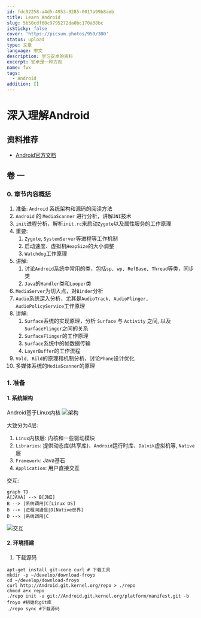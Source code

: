 ```yaml
---
id: fdc92258-a4d5-4953-9285-0017a99b8aeb
title: Learn Android
slug: 5b50cdf60c9795272da0bc170a38bc
isSticky: false
cover: 'https://picsum.photos/950/300'
status: upload
type: 文章
language: 中文
description: 学习安卓的资料
excerpt: 安卓是一种方向
name: fwx
tags:
  - Android
addition: []
---
```

# 深入理解Android

## 资料推荐
- [Android官方文档](https://developer.android.com/guide/platform?hl=zh-cn)

## 卷 一

### 0. 章节内容概括
1. 准备: `Android` 系统架构和源码的阅读方法
2. `Android` 的 `MediaScanner` 进行分析，讲解`JNI`技术
3. `init`进程分析，解析`init.rc`来启动`Zygote`以及属性服务的工作原理
4. 重要: 
   1. `Zygote`, `SystemServer`等进程等工作机制
   2. 启动速度、虚拟机`HeapSize`的大小调整
   3. `Watchdog`工作原理
5. 讲解:    
   1. 讨论`Android`系统中常用的类，包括`sp, wp, RefBase, Thread`等类，同步类
   2. `Java`的`Handler`类和`Looper`类
6. `MediaServer`为切入点，对`Binder`分析
7. `Audio`系统深入分析，尤其是`AudioTrack, AudioFlinger, AudioPolicyService`工作原理
8. 讲解: 
   1. `Surface`系统的实现原理，分析 `Surface` 与 `Activity` 之间, 以及 `SurfaceFlinger`之间的关系
   2. `SurfaceFlinger`的工作原理
   3. `Surface`系统中的帧数据传输
   4. `LayerBuffer`的工作流程
9. `Vold, Rild`的原理和机制分析，讨论`Phone`设计优化
10. 多媒体系统的`MediaScanner`的原理


### 1. 准备
#### 1. 系统架构
Android基于Linux内核
![架构](https://developer.android.com/static/guide/platform/images/android-stack_2x.png?hl=zh-cn)

大致分为4层:
1. `Linux`内核层: 内核和一些驱动模块
2. `Libraries`: 提供动态库(共享库)、`Android`运行时库、`Dalvik`虚拟机等, `Native` 层
3. `Framework`: Java基石
4. `Application`: 用户直接交互

交互:
```mermaid
graph TD
A[JAVA] --> B[JNI]
B --> |系统调用|C[Linux OS]
B --> |进程间通信|D[Native世界]
D --> |系统调用|C
```

![交互](https://moxi-blog-1252315781.cos.ap-shanghai.myqcloud.com/picGo/20221008210658.png)

#### 2. 环境搭建
1. 下载源码

```shell
apt-get install git-core curl # 下载工具
mkdir -p ~/develop/download-froyo
cd ~/develop/download-froyo
curl http://Android.git.kernel.org/repo > ./repo
chmod a+x repo
./repo init -u git://Android.git.kernel.org/platform/manifest.git -b froyo #初始化git库
./repo sync #下载源码
```

